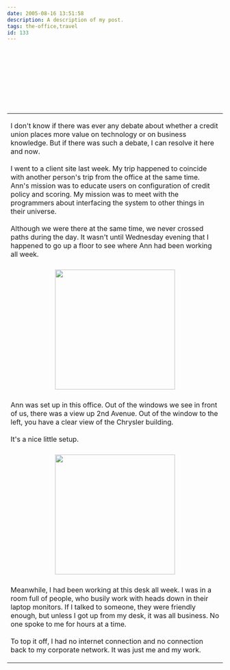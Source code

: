 ```yaml
---
date: 2005-08-16 13:51:58
description: A description of my post.
tags: the-office,travel
id: 133
---
```

<table><tr><td><p>I don't know if there was ever any debate about whether a credit union places more value on technology or on business knowledge.  But if there was such a debate, I can resolve it here and now.<br />
<br />
I went to a client site last week.  My trip happened to coincide with another person's trip from the office at the same time.  Ann's mission was to educate users on configuration of credit policy and scoring.  My mission was to meet with the programmers about interfacing the system to other things in their universe.<br />
<br />
Although we were there at the same time, we never crossed paths during the day.  It wasn't until Wednesday evening that I happened to go up a floor to see where Ann had been working all week.</p></td></tr><br />
<br />
<tr><td align="center"><skinny :nohome><img align="center" width="280" src="/img/annsdesk.jpg" aborder=0 vspace=4 wwidth=250/></skinny></td></tr><br />
<br />
<tr><td><p>Ann was set up in this office.  Out of the windows we see in front of us, there was a view up 2nd Avenue.  Out of the window to the left, you have a clear view of the Chrysler building.<br />
<br />
It's a nice little setup.</p></td></tr><br />
<br />
<tr><td align="center"><skinny :nohome><img align="center" width="280" src="/img/bensdesk.jpg" aborder=0 vspace=4 wwidth=250/></skinny></td></tr><br />
<br />
<tr><td><p>Meanwhile, I had been working at this desk all week.  I was in a room full of people, who busily work with heads down in their laptop monitors.  If I talked to someone, they were friendly enough, but unless I got up from my desk, it was all business.  No one spoke to me for hours at a time.<br />
<br />
To top it off, I had no internet connection and no connection back to my corporate network.  It was just me and my work.<br />
</p></td></tr></table><br />

